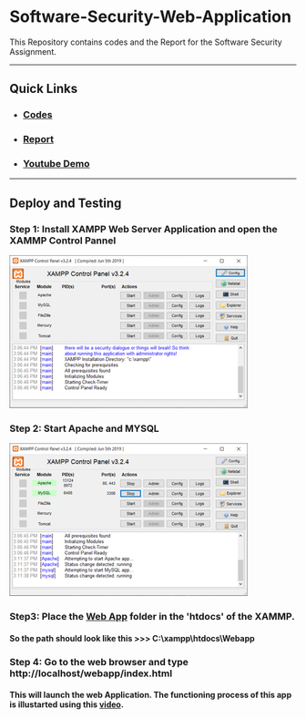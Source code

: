 # Software-Security-Web-Application
This Repository contains codes and the Report for the Software Security Assignment.

---
## Quick Links
 * ### [Codes](https://github.com/Shashied/Software-Security-Web-Application/tree/master/Webapp)
 * ### [Report]()
 * ### [Youtube Demo](https://youtu.be/86ODZW-qbps?t=8)
--- 
## Deploy and Testing

### Step 1: Install XAMPP Web Server Application and open the XAMMP Control Pannel
![](https://github.com/Shashied/Software-Security-Web-Application/blob/master/ss%20readme%20img/rsz_capture.png)

### Step 2: Start Apache and MYSQL
![](https://github.com/Shashied/Software-Security-Web-Application/blob/master/ss%20readme%20img/rsz_1capture2.png)

### Step3: Place the [Web App](https://github.com/Shashied/Software-Security-Web-Application/tree/master/Webapp) folder in the 'htdocs' of the XAMMP. 
#### So the path should look like this >>> C:\xampp\htdocs\Webapp

### Step 4: Go to the web browser and type http://localhost/webapp/index.html 
  #### This will launch the web Application. The functioning process of this app is illustarted using this [video](https://youtu.be/86ODZW-qbps?t=8). 
